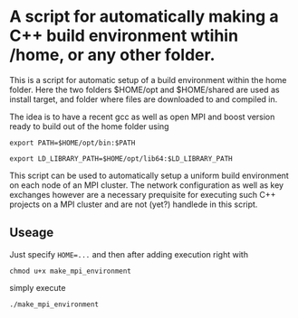 # A script for automatically making a C++ build environment wtihin /home, or any other folder.

This is a script for automatic setup of a build environment within the home folder. Here the two folders $HOME/opt and $HOME/shared are used as install target, and folder where files are downloaded to and compiled in.

The idea is to have a recent gcc as well as open MPI and boost version ready to build out of the home folder using

`export PATH=$HOME/opt/bin:$PATH`

`export LD_LIBRARY_PATH=$HOME/opt/lib64:$LD_LIBRARY_PATH`


This script can be used to automatically setup a uniform build environment on each node of an MPI cluster.
The network configuration as well as key exchanges however are a necessary prequisite for 
executing such C++ projects on a MPI cluster and are not (yet?) handlede in this script.

## Useage

Just specify `HOME=...`
and then after adding execution right with

  `chmod u+x make_mpi_environment	`
  
simply execute

  `./make_mpi_environment`
